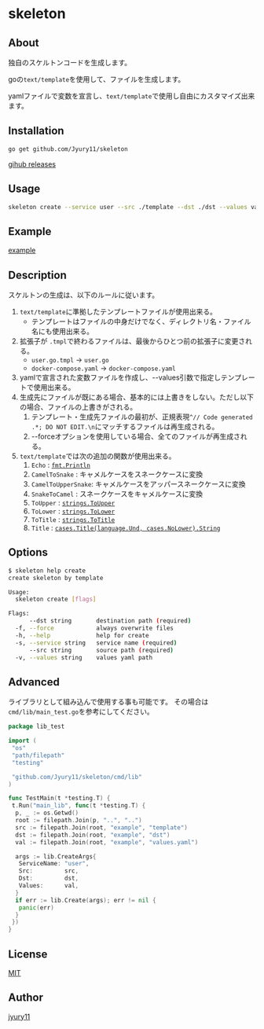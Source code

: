 # skeleton

## About

独自のスケルトンコードを生成します。

goの`text/template`を使用して、ファイルを生成します。

yamlファイルで変数を宣言し、`text/template`で使用し自由にカスタマイズ出来ます。

## Installation

```bash
go get github.com/Jyury11/skeleton
```

[gihub releases](<https://github.com/Jyury11/skeleton/releases>)

## Usage

```bash
skeleton create --service user --src ./template --dst ./dst --values values.yaml
```

## Example

[example](https://github.com/Jyury11/skeleton/example)

## Description

スケルトンの生成は、以下のルールに従います。

1. `text/template`に準拠したテンプレートファイルが使用出来る。
    - テンプレートはファイルの中身だけでなく、ディレクトリ名・ファイル名にも使用出来る。
2. 拡張子が `.tmpl`で終わるファイルは、最後からひとつ前の拡張子に変更される。
    - `user.go.tmpl` -> `user.go`
    - `docker-compose.yaml` -> `docker-compose.yaml`
3. yamlで宣言された変数ファイルを作成し、--values引数で指定しテンプレートで使用出来る。
4. 生成先にファイルが既にある場合、基本的には上書きをしない。ただし以下の場合、ファイルの上書きがされる。
    1. テンプレート・生成先ファイルの最初が、正規表現`^// Code generated .*; DO NOT EDIT.\n`にマッチするファイルは再生成される。
    2. --forceオプションを使用している場合、全てのファイルが再生成される。
5. `text/template`では次の追加の関数が使用出来る。
    1. `Echo`             : [`fmt.Println`](https://pkg.go.dev/fmt#Println)
    2. `CamelToSnake`     : キャメルケースをスネークケースに変換
    3. `CamelToUpperSnake`: キャメルケースをアッパースネークケースに変換
    4. `SnakeToCamel`     : スネークケースをキャメルケースに変換
    5. `ToUpper`          : [`strings.ToUpper`](https://golang.org/pkg/strings/#ToUpper)
    6. `ToLower`          : [`strings.ToLower`](https://golang.org/pkg/strings/#ToLower)
    7. `ToTitle`          : [`strings.ToTitle`](https://golang.org/pkg/strings/#ToTitle)
    8. `Title`          : [`cases.Title(language.Und, cases.NoLower).String`](https://pkg.go.dev/golang.org/x/text/cases#Title)

## Options

```bash
$ skeleton help create
create skeleton by template

Usage:
  skeleton create [flags]

Flags:
      --dst string       destination path (required)
  -f, --force            always overwrite files
  -h, --help             help for create
  -s, --service string   service name (required)
      --src string       source path (required)
  -v, --values string    values yaml path
```

## Advanced

ライブラリとして組み込んで使用する事も可能です。
その場合は`cmd/lib/main_test.go`を参考にしてください。

```go
package lib_test

import (
 "os"
 "path/filepath"
 "testing"

 "github.com/Jyury11/skeleton/cmd/lib"
)

func TestMain(t *testing.T) {
 t.Run("main_lib", func(t *testing.T) {
  p, _ := os.Getwd()
  root := filepath.Join(p, "..", "..")
  src := filepath.Join(root, "example", "template")
  dst := filepath.Join(root, "example", "dst")
  val := filepath.Join(root, "example", "values.yaml")

  args := lib.CreateArgs{
   ServiceName: "user",
   Src:         src,
   Dst:         dst,
   Values:      val,
  }
  if err := lib.Create(args); err != nil {
   panic(err)
  }
 })
}


```

## License

[MIT](https://github.com/budougumi0617/lgen/blob/master/LICENSE)

## Author

[jyury11](https://github.com/jyury11)
